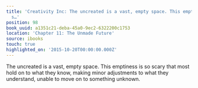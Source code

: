 ```yaml
---
title: 'Creativity Inc: The uncreated is a vast, empty space. This emptiness is so
  s…'
position: 98
book_uuid: a1351c21-deba-45a0-9ec2-6322200c1753
location: 'Chapter 11: The Unmade Future'
source: ibooks
touch: true
highlighted_on: '2015-10-20T00:00:00.000Z'
---
```


The uncreated is a vast, empty space. This emptiness is so scary that most hold on to what they know, making minor adjustments to what they understand, unable to move on to something unknown.